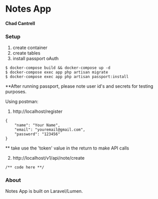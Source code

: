# Notes App
#### Chad Cantrell

### Setup
1. create container
2. create tables
3. install passport oAuth

```
$ docker-compose build && docker-compose up -d
$ docker-compose exec app php artisan migrate
$ docker-compose exec app php artisan passport:install
```
**After running passport, please note user id's and secrets for testing purposes.

Using postman:

1. http://localhost/register

```
{
    "name": "Your Name",
    "email": "youremail@gmail.com",
    "password": "123456"
}
```

** take use the 'token' value in the return to make API calls

2. http://localhost/v1/api/note/create
```
/** code here **/
```

### About
Notes App is built on Laravel/Lumen.